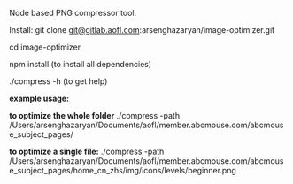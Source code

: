 Node based PNG compressor tool.

Install:
git clone git@gitlab.aofl.com:arsenghazaryan/image-optimizer.git

cd image-optimizer

npm install (to install all dependencies)

./compress -h (to get help)

**example usage:**

**to optimize the whole folder**
./compress -path /Users/arsenghazaryan/Documents/aofl/member.abcmouse.com/abcmouse_subject_pages/

**to optimize a single file:**
./compress -path /Users/arsenghazaryan/Documents/aofl/member.abcmouse.com/abcmouse_subject_pages/home_cn_zhs/img/icons/levels/beginner.png